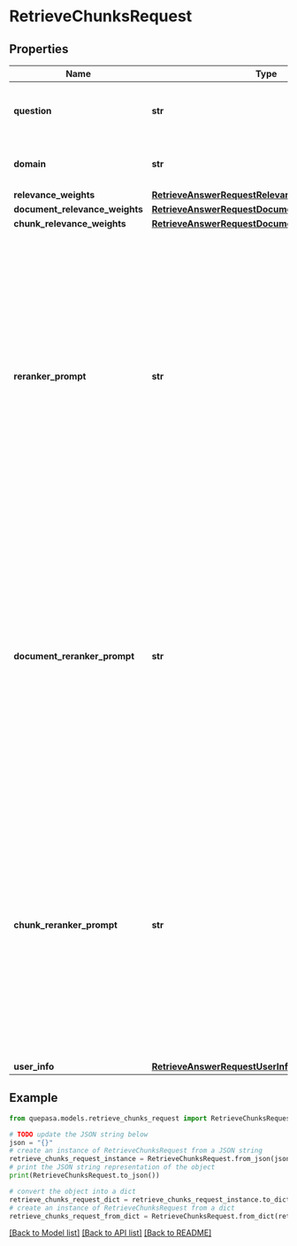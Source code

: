 # RetrieveChunksRequest


## Properties

Name | Type | Description | Notes
------------ | ------------- | ------------- | -------------
**question** | **str** | Natural language query to retrieve or answer. | [optional] 
**domain** | **str** | The name of a group of documents. | [optional] 
**relevance_weights** | [**RetrieveAnswerRequestRelevanceWeights**](RetrieveAnswerRequestRelevanceWeights.md) |  | [optional] 
**document_relevance_weights** | [**RetrieveAnswerRequestDocumentRelevanceWeights**](RetrieveAnswerRequestDocumentRelevanceWeights.md) |  | [optional] 
**chunk_relevance_weights** | [**RetrieveAnswerRequestDocumentRelevanceWeights**](RetrieveAnswerRequestDocumentRelevanceWeights.md) |  | [optional] 
**reranker_prompt** | **str** | A prompt template used by the reranking model to prioritize and reorder both documents and chunks based on their relevance to a query. This prompt guides the model in assessing the importance of each document and refining the ranking output.  | [optional] 
**document_reranker_prompt** | **str** | A prompt template used by the reranking model to prioritize and reorder documents based on their relevance to a query. This prompt guides the model in assessing the importance of each document and refining the ranking output.  | [optional] 
**chunk_reranker_prompt** | **str** | A prompt template used by the reranking model to prioritize and reorder chunks based on their relevance to a query. This prompt guides the model in assessing the importance of each document and refining the ranking output.  | [optional] 
**user_info** | [**RetrieveAnswerRequestUserInfo**](RetrieveAnswerRequestUserInfo.md) |  | [optional] 

## Example

```python
from quepasa.models.retrieve_chunks_request import RetrieveChunksRequest

# TODO update the JSON string below
json = "{}"
# create an instance of RetrieveChunksRequest from a JSON string
retrieve_chunks_request_instance = RetrieveChunksRequest.from_json(json)
# print the JSON string representation of the object
print(RetrieveChunksRequest.to_json())

# convert the object into a dict
retrieve_chunks_request_dict = retrieve_chunks_request_instance.to_dict()
# create an instance of RetrieveChunksRequest from a dict
retrieve_chunks_request_from_dict = RetrieveChunksRequest.from_dict(retrieve_chunks_request_dict)
```
[[Back to Model list]](../README.md#documentation-for-models) [[Back to API list]](../README.md#documentation-for-api-endpoints) [[Back to README]](../README.md)


